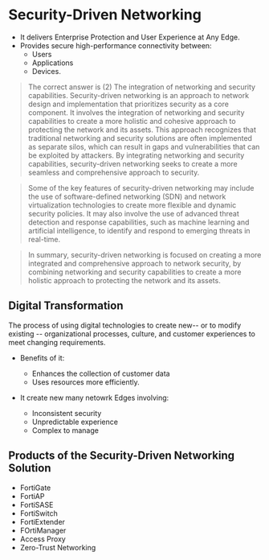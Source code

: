 
# Security-Driven Networking
- It delivers Enterprise Protection and User Experience at Any Edge.
- Provides secure high-performance connectivity between:
  * Users
  * Applications
  * Devices.
  
 > The correct answer is (2) The integration of networking and security capabilities.
Security-driven networking is an approach to network design and implementation that prioritizes security as a core component. It involves the integration of networking and security capabilities to create a more holistic and cohesive approach to protecting the network and its assets.
> This approach recognizes that traditional networking and security solutions are often implemented as separate silos, which can result in gaps and vulnerabilities that can be exploited by attackers. By integrating networking and security capabilities, security-driven networking seeks to create a more seamless and comprehensive approach to security.

> Some of the key features of security-driven networking may include the use of software-defined networking (SDN) and network virtualization technologies to create more flexible and dynamic security policies. It may also involve the use of advanced threat detection and response capabilities, such as machine learning and artificial intelligence, to identify and respond to emerging threats in real-time.

> In summary, security-driven networking is focused on creating a more integrated and comprehensive approach to network security, by combining networking and security capabilities to create a more holistic approach to protecting the network and its assets.
  
  
 ## Digital Transformation
 The process of using digital technologies to create new-- or to modify existing -- organizational processes, culture, and customer experiences to meet changing requirements.
- Benefits of it:
  * Enhances the collection of customer data  
  * Uses resources more efficiently.

- It create new many netowrk Edges involving:
  * Inconsistent security
  * Unpredictable experience
  * Complex to manage
 
 ## Products of the Security-Driven Networking Solution
 - FortiGate
 - FortiAP
 - FortiSASE
 - FortiSwitch
 - FortiExtender
 - FOrtiManager
 - Access Proxy
 -  Zero-Trust Networking
